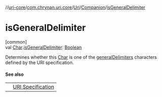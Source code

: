 //[uri-core](../../../../index.md)/[com.chrynan.uri.core](../../index.md)/[Uri](../index.md)/[Companion](index.md)/[isGeneralDelimiter](is-general-delimiter.md)

# isGeneralDelimiter

[common]\
val [Char](https://kotlinlang.org/api/core/kotlin-stdlib/kotlin/-char/index.html).[isGeneralDelimiter](is-general-delimiter.md): [Boolean](https://kotlinlang.org/api/core/kotlin-stdlib/kotlin/-boolean/index.html)

Determines whether this [Char](https://kotlinlang.org/api/core/kotlin-stdlib/kotlin/-char/index.html) is one of the [generalDelimiters](general-delimiters.md) characters defined by the URI specification.

#### See also

| | |
|---|---|
|  | [URI Specification](https://datatracker.ietf.org/doc/html/rfc3986#section-2.2) |

